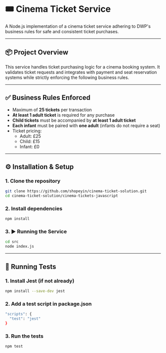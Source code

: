 # 🎟️ Cinema Ticket Service

A Node.js implementation of a cinema ticket service adhering to DWP's business rules for safe and consistent ticket purchases.

---

## 📦 Project Overview

This service handles ticket purchasing logic for a cinema booking system. It validates ticket requests and integrates with payment and seat reservation systems while strictly enforcing the following business rules.

---

## ✅ Business Rules Enforced

- Maximum of **25 tickets** per transaction  
- **At least 1 adult ticket** is required for any purchase  
- **Child tickets** must be accompanied by **at least 1 adult ticket**  
- **Each infant** must be paired with **one adult** (infants do not require a seat)  
- Ticket pricing:
  - Adult: £25  
  - Child: £15  
  - Infant: £0  

---


## ⚙️ Installation & Setup

### 1. Clone the repository

```bash
git clone https://github.com/shopeyin/cinema-ticket-solution.git
cd cinema-ticket-solution/cinema-tickets-javascript
```
### 2. Install dependencies

```bash
npm install
```

### 3. ▶️ Running the Service
```bash
cd src
node index.js
```
---

## 🧪 Running Tests

### 1. Install Jest (if not already)
```bash
npm install --save-dev jest
```
### 2. Add a test script in package.json

```bash
"scripts": {
  "test": "jest"
}
```

### 3. Run the tests
```bash
npm test
```

